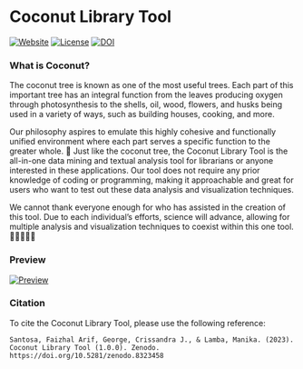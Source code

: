 # Coconut Library Tool

[![Website](https://img.shields.io/website?url=https%3A%2F%2Fwww.coconut-libtool.com%2Fhome)](https://www.coconut-libtool.com/home)
[![License](https://img.shields.io/github/license/faizhalas/library-tools?color=blue)](https://github.com/faizhalas/library-tools/blob/main/LICENSE)
[![DOI](https://zenodo.org/badge/607498534.svg)](https://zenodo.org/badge/latestdoi/607498534)


### What is Coconut?
The coconut tree is known as one of the most useful trees. Each part of this important tree has an integral function from the leaves producing oxygen through photosynthesis to the shells, oil, wood, flowers, and husks being used in a variety of ways, such as building houses, cooking, and more.

Our philosophy aspires to emulate this highly cohesive and functionally unified environment where each part serves a specific function to the greater whole. 🌴 Just like the coconut tree, the Coconut Library Tool is the all-in-one data mining and textual analysis tool for librarians or anyone interested in these applications. Our tool does not require any prior knowledge of coding or programming, making it approachable and great for users who want to test out these data analysis and visualization techniques.

We cannot thank everyone enough for who has assisted in the creation of this tool. Due to each individual’s efforts, science will advance, allowing for multiple analysis and visualization techniques to coexist within this one tool. 🧑🏻‍🤝‍🧑🏾

### Preview
[![Preview][share_img]][share_link]

[share_link]: https://coconut.streamlit.app
[share_img]: https://raw.githubusercontent.com/faizhalas/library-tools/main/images/coconut.jpg


### Citation
To cite the Coconut Library Tool, please use the following reference:
```
Santosa, Faizhal Arif, George, Crissandra J., & Lamba, Manika. (2023). Coconut Library Tool (1.0.0). Zenodo. https://doi.org/10.5281/zenodo.8323458
```

